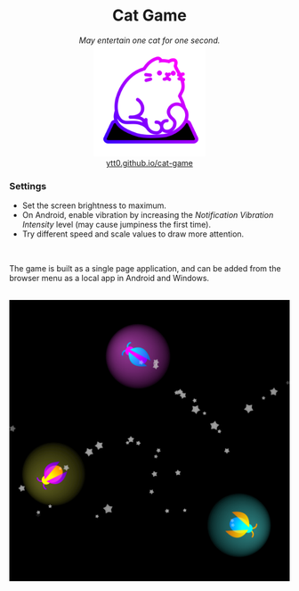 <div align="center">
    <h1>Cat Game</h1>
    <i>May entertain one cat for one second.</i>
</div>

<div align="center">
    <a href="https://ytt0.github.io/cat-game">
        <img src="public/images/logo.svg" width="200" />
        <br/>
        ytt0.github.io/cat-game
    </a>
</div>

### Settings
- Set the screen brightness to maximum.
- On Android, enable vibration by increasing the *Notification Vibration Intensity* level (may cause jumpiness the first time).
- Try different speed and scale values to draw more attention.

<br/>

The game is built as a single page application, and can be added from the browser menu as a local app in Android and Windows.

<br/>

<div align="center">
    <img src="resources/screenshot.png" />
</div>
